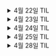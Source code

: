 <details>
<summary>4월 22일 TIL</summary>

### 1. 꿀벌의 생태 파악

- 꿀벌의 집단생활
- 여왕벌과 수펄의 짝짓기
- 일벌의 생애

### 2. 양봉업계 어려움 실태 조사

- 집단폐사
- 분봉
- 꿀벌 질병
- 말벌 피해

### 3. 국내외 양봉업 스타트업 조사

- 스마트 벌통

### 4. 양봉업 병충해 등 피해 통계 조사

- 장수말벌 피해비중
- 병충해 피해비중
</details>

<details>
<summary>4월 23일 TIL</summary>

### 1. 하드웨어 조사

- Jetson orin nano 하드웨어 스펙 조사
- Raspberry PI + hailo-8 스펙 조사

### 2. 레퍼런스 조사

- Jetson orin nano OS 초기구축방법 검토
- turret 프로그램 샘플 조사
- 모터 등 모듈제어 API 검토

</details>

<details>
<summary>4월 24일 TIL</summary>

### 1. 레퍼런스 조사

- Raspberry PI GPIO 조사
- Raspberry PI 에서 모터제어 샘플 레퍼런스 조사

</details>

<details>
<summary>4월 25일 TIL</summary>

### 1. 레퍼런스 조사

- 관련 서비스 조사 ( 요격시스템, 꿀벌 질병탐지)
- 관련 기술 조사 ( 하드웨어 제어)

</details>

<details>
<summary>4월 28일 TIL</summary>

### 1. ERD 설계

- 개념적 데이터 모델링
- 논리적 데이터 모델링
- 물리적 데이터 모델링

### 2. 면접 준비

- CS 모의면접

</details>
